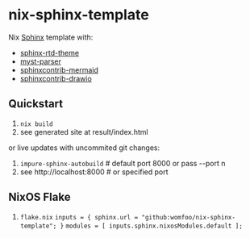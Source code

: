 # nix-sphinx-template

Nix [Sphinx](https://www.sphinx-doc.org/) template with:
- [sphinx-rtd-theme](https://sphinx-rtd-theme.readthedocs.io/en/stable/)
- [myst-parser](https://myst-parser.readthedocs.io/en/latest/)
- [sphinxcontrib-mermaid](https://github.com/mgaitan/sphinxcontrib-mermaid/)
- [sphinxcontrib-drawio](https://github.com/modelmat/sphinxcontrib-drawio/)

## Quickstart
1. `nix build`
2. see generated site at result/index.html

or live updates with uncommited git changes:

1. `impure-sphinx-autobuild` # default port 8000 or pass --port n
2. see http://localhost:8000 # or specified port

## NixOS Flake

1. `flake.nix`
     ``
       inputs = {
         sphinx.url = "github:womfoo/nix-sphinx-template";
       }
     ``
     ``
       modules = [
          inputs.sphinx.nixosModules.default
       ];
     ``
